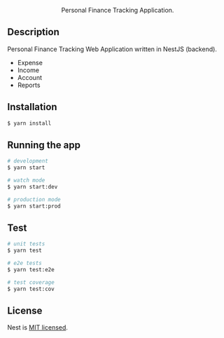 <p align="center">
Personal Finance Tracking Application.
</p>

## Description

Personal Finance Tracking Web Application written in NestJS (backend).

- Expense
- Income
- Account
- Reports

## Installation

```bash
$ yarn install
```

## Running the app

```bash
# development
$ yarn start

# watch mode
$ yarn start:dev

# production mode
$ yarn start:prod
```

## Test

```bash
# unit tests
$ yarn test

# e2e tests
$ yarn test:e2e

# test coverage
$ yarn test:cov
```

## License

Nest is [MIT licensed](LICENSE).
